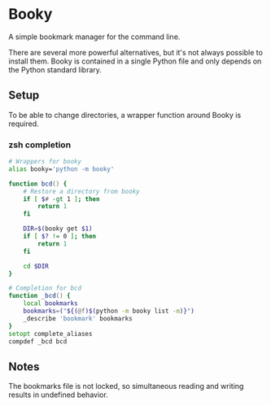 # Booky

A simple bookmark manager for the command line.

There are several more powerful alternatives, but it's not always possible to
install them. Booky is contained in a single Python file and only depends
on the Python standard library.

## Setup

To be able to change directories, a wrapper function around Booky is required.

### zsh completion

```zsh
# Wrappers for booky
alias booky='python -m booky'

function bcd() {
    # Restore a directory from booky
    if [ $# -gt 1 ]; then
        return 1
    fi

    DIR=$(booky get $1)
    if [ $? != 0 ]; then
        return 1
    fi

    cd $DIR
}

# Completion for bcd
function _bcd() {
    local bookmarks
    bookmarks=("${(@f)$(python -m booky list -m)}")
    _describe 'bookmark' bookmarks
}
setopt complete_aliases
compdef _bcd bcd
```

## Notes

The bookmarks file is not locked, so simultaneous reading and writing results
in undefined behavior.
